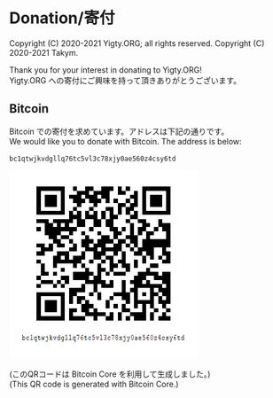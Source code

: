 # Donation/寄付
Copyright (C) 2020-2021 Yigty.ORG; all rights reserved.
Copyright (C) 2020-2021 Takym.

Thank you for your interest in donating to Yigty.ORG! <br />
Yigty.ORG への寄付にご興味を持って頂きありがとうございます。

## Bitcoin
Bitcoin での寄付を求めています。アドレスは下記の通りです。<br />
We would like you to donate with Bitcoin. The address is below:

```
bc1qtwjkvdgllq76tc5vl3c78xjy0ae560z4csy6td
```

![](bitcoin-qrcode.png)

(このQRコードは Bitcoin Core を利用して生成しました。) <br />
(This QR code is generated with Bitcoin Core.)
